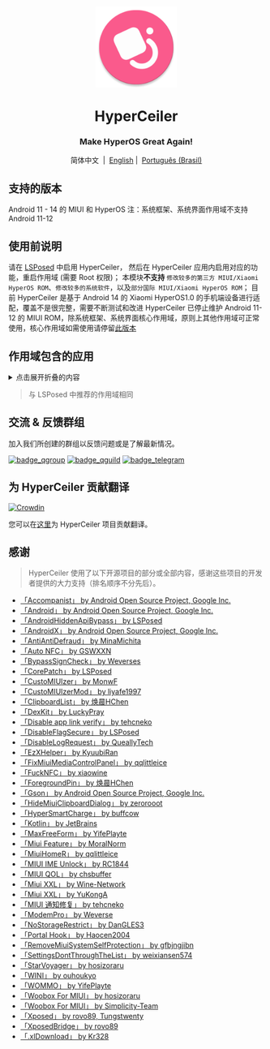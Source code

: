 <div align="center">

<img width="" src="/imgs/icon.png" width=160 height=160 align="center">

# HyperCeiler

### Make HyperOS Great Again!

简体中文&nbsp;&nbsp;|&nbsp;&nbsp;[English](/README_en-US.md)
|&nbsp;&nbsp;[Português (Brasil)](/README_pt-BR.md)

</div>

## 支持的版本

Android 11 - 14 的 MIUI 和 HyperOS
注：系统框架、系统界面作用域不支持 Android 11-12

## 使用前说明

请在 [LSPosed](https://github.com/LSPosed/LSPosed/releases) 中启用 HyperCeiler， 然后在 HyperCeiler 应用内启用对应的功能，重启作用域 (需要 Root 权限)；
本模块<b>不支持</b> `修改较多的第三方 MIUI/Xiaomi HyperOS ROM`、`修改较多的系统软件`，以及`部分国际 MIUI/Xiaomi HyperOS ROM`；
目前 HyperCeiler 是基于 Android 14 的 Xiaomi HyperOS1.0 的手机端设备进行适配，覆盖不是很完整，需要不断测试和改进
HyperCeiler 已停止维护 Android 11-12 的 MIUI ROM，除系统框架、系统界面核心作用域，原则上其他作用域可正常使用，核心作用域如需使用请停留[此版本](https://github.com/saraSakuHj/Cemiuiler/releases/tag/1.3.130)

## 作用域包含的应用

<details>
    <summary>点击展开折叠的内容</summary>

| 应用名                 | 包名                                 |
|:--------------------|:-----------------------------------|
| 系统框架                | system                             |
| 系统界面                | com.android.systemui               |
| 系统桌面                | com.miui.home                      |
| 系统更新                | com.android.updater                |
| Joyose              | com.xiaomi.joyose                  |
| 小米设置                | com.xiaomi.misettings              |
| 安全服务(手机管家、平板管家)     | com.miui.securitycenter            |
| 笔记                  | com.miui.notes                     |
| 壁纸                  | com.miui.miwallpaper               |
| 传送门                 | com.miui.contentextension          |
| 弹幕通知                | com.xiaomi.barrage                 |
| 百度输入法小米版            | com.baidu.input_mi                 |
| 电话                  | com.android.incallui               |
| 电话服务                | com.android.phone                  |
| 电量与性能               | com.miui.powerkeeper               |
| 短信                  | com.android.mms                    |
| 截屏                  | com.miui.screenshot                |
| 垃圾清理                | com.miui.cleanmaster               |
| 浏览器                 | com.android.browser                |
| 鲁班（MTB）             | com.xiaomi.mtb                     |
| 屏幕录制                | com.miui.screenrecorder            |
| 权限管理服务              | com.lbe.security.miui              |
| 设置                  | com.android.settings               |
| 搜狗输入法小米版            | com.sohu.inputmethod.sogou.xiaomi  |
| 天气                  | com.miui.weather2                  |
| 互联互通服务(投屏)          | com.milink.service                 |
| 外部存储设备              | com.android.externalstorage        |
| 息屏与锁屏编辑(万象息屏)       | com.miui.aod                       |
| 文件管理                | com.android.fileexplorer           |
| 系统服务组件              | com.miui.securityadd               |
| 下载管理                | com.android.providers.downloads.ui |
| 下载管理程序              | com.android.providers.downloads    |
| 相册                  | com.miui.gallery                   |
| 小米创作                | com.miui.creation                  |
| 小米互传                | com.miui.mishare.connectivity      |
| 小米相册 - 编辑           | com.miui.mediaeditor               |
| 小米云服务               | com.miui.cloudservice              |
| 小米智能卡               | com.miui.tsmclient                 |
| 讯飞输入法小米版            | com.iflytek.inputmethod.miui       |
| 应用包管理组件             | com.miui.packageinstaller          |
| 应用商店                | com.xiaomi.market                  |
| 智能助理                | com.miui.personalassistant         |
| 主题商店(主题壁纸、壁纸与个性化)   | com.android.thememanager           |
| com.miui.rom        | com.miui.rom                       |
| 系统安全组件              | com.miui.guardprovider             |
| 时钟                  | com.android.deskclock              |
| 相机                  | com.android.camera                 |
| 小爱翻译                | com.xiaomi.aiasst.vision           |
| 小爱建议                | com.xiaomi.aireco                  |
| 小爱视觉                | com.xiaomi.scanner                 |
| 小爱同学                | com.miui.voiceassist               |
| 音乐                  | com.miui.player                    |
| 跨屏协同服务(MIUI+ Beta版) | com.xiaomi.mirror                  |
| NetworkBoost        | com.xiaomi.NetworkBoost            |
| NFC 服务              | com.android.nfc                    |
| 音质音效                | com.miui.misound                   |
| 备份                  | com.miui.backup                    |
| 小米换机                | com.miui.huanji                    |
| MiTrustService      | com.xiaomi.trustservice            |

</details>

> 与 LSPosed 中推荐的作用域相同

## 交流 & 反馈群组

加入我们所创建的群组以反馈问题或是了解最新情况。

[![badge_qgroup]][qgroup_url]
[![badge_qguild]][qguild_url]
[![badge_telegram]][telegram_url]

## 为 HyperCeiler 贡献翻译

[![Crowdin](https://badges.crowdin.net/cemiuiler/localized.svg)](https://crowdin.com/project/cemiuiler)

您可以在[这里](https://crwd.in/cemiuiler)为 HyperCeiler 项目贡献翻译。

## 感谢

> HyperCeiler 使用了以下开源项目的部分或全部内容，感谢这些项目的开发者提供的大力支持（排名顺序不分先后）。

- [「Accompanist」 by Android Open Source Project, Google Inc.](https://google.github.io/accompanist)
- [「Android」 by Android Open Source Project, Google Inc.](https://source.android.google.cn/license)
- [「AndroidHiddenApiBypass」 by LSPosed](https://github.com/LSPosed/AndroidHiddenApiBypass)
- [「AndroidX」 by Android Open Source Project, Google Inc.](https://github.com/androidx/androidx)
- [「AntiAntiDefraud」 by MinaMichita](https://github.com/MinaMichita/AntiAntiDefraud)
- [「Auto NFC」 by GSWXXN](https://github.com/GSWXXN/AutoNFC)
- [「BypassSignCheck」 by Weverses](https://github.com/Weverses/BypassSignCheck)
- [「CorePatch」 by LSPosed](https://github.com/LSPosed/CorePatch)
- [「CustoMIUIzer」 by MonwF](https://github.com/MonwF/customiuizer)
- [「CustoMIUIzerMod」 by liyafe1997](https://github.com/liyafe1997/CustoMIUIzerMod)
- [「ClipboardList」 by 焕晨HChen](https://github.com/HChenX/ClipboardList)
- [「DexKit」 by LuckyPray](https://github.com/LuckyPray/DexKit)
- [「Disable app link verify」 by tehcneko](https://github.com/Xposed-Modules-Repo/io.github.tehcneko.applinkverify)
- [「DisableFlagSecure」 by LSPosed](https://github.com/LSPosed/DisableFlagSecure)
- [「DisableLogRequest」 by QueallyTech](https://github.com/QueallyTech/DisableLogRequest)
- [「EzXHelper」 by KyuubiRan](https://github.com/KyuubiRan/EzXHelper)
- [「FixMiuiMediaControlPanel」 by qqlittleice](https://github.com/qqlittleice/FixMiuiMediaControlPanel)
- [「FuckNFC」 by xiaowine](https://github.com/xiaowine/FuckNFC)
- [「ForegroundPin」 by 焕晨HChen](https://github.com/HChenX/ForegroundPin)
- [「Gson」 by Android Open Source Project, Google Inc.](https://github.com/google/gson)
- [「HideMiuiClipboardDialog」 by zerorooot](https://github.com/zerorooot/HideMiuiClipboardDialog)
- [「HyperSmartCharge」 by buffcow](https://github.com/buffcow/HyperSmartCharge)
- [「Kotlin」 by JetBrains](https://github.com/JetBrains/kotlin)
- [「MaxFreeForm」 by YifePlayte](https://github.com/YifePlayte/MaxFreeForm)
- [「Miui Feature」 by MoralNorm](https://github.com/moralnorm/miui_feature)
- [「MiuiHomeR」 by qqlittleice](https://github.com/qqlittleice/MiuiHome_R)
- [「MIUI IME Unlock」 by RC1844](https://github.com/RC1844/MIUI_IME_Unlock)
- [「MIUI QOL」 by chsbuffer](https://github.com/chsbuffer/MIUIQOL)
- [「Miui XXL」 by Wine-Network](https://github.com/Wine-Network/Miui_XXL)
- [「Miui XXL」 by YuKongA](https://github.com/YuKongA/Miui_XXL)
- [「MIUI 通知修复」 by tehcneko](https://github.com/Xposed-Modules-Repo/io.github.tehcneko.miuinotificationfix)
- [「ModemPro」 by Weverse](https://github.com/Weverses/ModemPro)
- [「NoStorageRestrict」 by DanGLES3](https://github.com/Xposed-Modules-Repo/com.github.dan.nostoragerestrict)
- [「Portal Hook」 by Haocen2004](https://github.com/Haocen2004/PortalHook)
- [「RemoveMiuiSystemSelfProtection」 by gfbjngjibn](https://github.com/gfbjngjibn/RemoveMiuiSystemSelfProtection)
- [「SettingsDontThroughTheList」 by weixiansen574](https://github.com/weixiansen574/settingsdontthroughthelist)
- [「StarVoyager」 by hosizoraru](https://github.com/hosizoraru/StarVoyager)
- [「WINI」 by ouhoukyo](https://github.com/ouhoukyo/WINI)
- [「WOMMO」 by YifePlayte](https://github.com/YifePlayte/WOMMO)
- [「Woobox For MIUI」 by hosizoraru](https://github.com/hosizoraru/WooBoxForMIUI)
- [「Woobox For MIUI」 by Simplicity-Team](https://github.com/Simplicity-Team/WooBoxForMIUI)
- [「Xposed」 by rovo89, Tungstwenty](https://github.com/rovo89/XposedBridge)
- [「XposedBridge」 by rovo89](https://github.com/rovo89/XposedBridge)
- [「.xlDownload」 by Kr328](https://github.com/Kr328/.xlDownload)

[qgroup_url]: https://jq.qq.com/?_wv=1027&k=TedCJq8V

[badge_qgroup]: https://img.shields.io/badge/QQ-群组-4DB8FF?style=for-the-badge&logo=tencentqq

[qguild_url]: https://pd.qq.com/s/35ooe0ssj

[badge_qguild]: https://img.shields.io/badge/QQ-频道-4991D3?style=for-the-badge&logo=tencentqq

[telegram_url]: https://t.me/cemiuiler

[badge_telegram]: https://img.shields.io/badge/dynamic/json?style=for-the-badge&color=2CA5E0&label=Telegram&logo=telegram&query=%24.data.totalSubs&url=https%3A%2F%2Fapi.spencerwoo.com%2Fsubstats%2F%3Fsource%3Dtelegram%26queryKey%3Dcemiuiler

